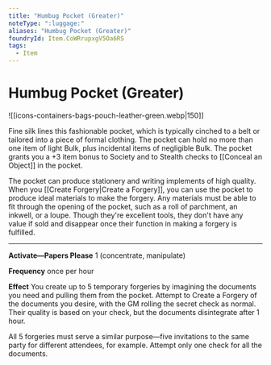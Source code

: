 ```yaml
---
title: "Humbug Pocket (Greater)"
noteType: ":luggage:"
aliases: "Humbug Pocket (Greater)"
foundryId: Item.CoWRrupxgV5Oa6RS
tags:
  - Item
---
```


# Humbug Pocket (Greater)
![[icons-containers-bags-pouch-leather-green.webp|150]]

Fine silk lines this fashionable pocket, which is typically cinched to a belt or tailored into a piece of formal clothing. The pocket can hold no more than one item of light Bulk, plus incidental items of negligible Bulk. The pocket grants you a +3 item bonus to Society and to Stealth checks to [[Conceal an Object]] in the pocket.

The pocket can produce stationery and writing implements of high quality. When you [[Create Forgery|Create a Forgery]], you can use the pocket to produce ideal materials to make the forgery. Any materials must be able to fit through the opening of the pocket, such as a roll of parchment, an inkwell, or a loupe. Though they're excellent tools, they don't have any value if sold and disappear once their function in making a forgery is fulfilled.

* * *

**Activate—Papers Please** 1 (concentrate, manipulate)

****Frequency**** once per hour

****Effect**** You create up to 5 temporary forgeries by imagining the documents you need and pulling them from the pocket. Attempt to Create a Forgery of the documents you desire, with the GM rolling the secret check as normal. Their quality is based on your check, but the documents disintegrate after 1 hour.

All 5 forgeries must serve a similar purpose—five invitations to the same party for different attendees, for example. Attempt only one check for all the documents.
